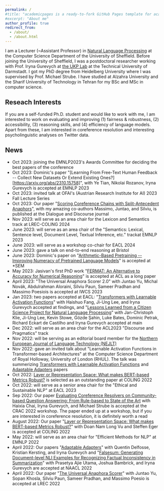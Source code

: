 ```yaml
---
permalink: /
#title: "academicpages is a ready-to-fork GitHub Pages template for academic personal websites"
#excerpt: "About me"
author_profile: true
redirect_from: 
  - /about/
  - /about.html
---
```


I am a Lecturer (~Assistant Professor) in [Natural Language Processing](https://www.sheffield.ac.uk/dcs/research/groups/natural-language-processing) at the Computer Science Department of the University of Sheffield.
Before joining the University of Sheffield, I was a postdoctoral researcher working with Prof. Iryna Gurevych at [the UKP Lab](https://www.informatik.tu-darmstadt.de/ukp/ukp_home/index.en.jsp) at the Technical University of Darmstadt. I got my PhD degree from Heidelberg University where I was supervised by Prof. Michael Strube. I have studied at Alzahra University and the Sharif University of Technology in Tehran for my BSc and MSc in computer science. 



Reseach Interests
------
If you are a self-funded Ph.D. student and would like to work with me, I am interested to work on evaluating and improving (1) fairness & robustness, (2) accessibility, (3) reasoning skills, and (4) efficiency of language models. 
Apart from these, I am interested in coreference resolution and interesting psycholinguistic analyses on Twitter data. 


News
------
- Oct 2023: joining the EMNLP2023's Awards Committee for deciding the best papers of the conference
- Oct 2023: Dominic's paper "[Learning From Free-Text Human Feedback -- Collect New Datasets Or Extend Existing Ones?][https://arxiv.org/abs/2310.15758]", with Ye Tian, Nikolai Rozanov, Iryna Gurevych is accepted at EMNLP 2023
- Oct 2023:  invited talk at OFAI's (Austrian Research Institute for AI) 2023 Fall Lecture Series
- Oct 2023:  Our paper "[Scoring Coreference Chains with Split-Antecedent Anaphors](https://journals.uic.edu/ojs/index.php/dad/article/view/12660)", with my amazing co-authors Massimo, Juntao, and Silviu, is published at the Dialogue and Discourse journal
- Nov 2023:  will serve as an area chair for the Lexicon and Semantics track at LREC-COLING 2024
- June 2023: will serve as an area chair of the "Semantics: Lexical, Sentence level, Document Level, Textual Inference, etc." trackat EMNLP 2023
- June 2023: will serve as a workshop co-chair for EACL 2024 
- June 2023: gave a talk on end-to-end reasoning at Bristol
- June 2023: Dominic's paper on "[Arithmetic-Based Pretraining -- Improving Numeracy of Pretrained Language Models](https://arxiv.org/abs/2205.06733)" is accepted at *SEM
- May 2023: Jasivan's first PhD work "[FERMAT: An Alternative to Accuracy for Numerical Reasoning](https://arxiv.org/abs/2305.17491)" is accepted at ACL as a long paper
- April 2023: "The Universal Anaphora Scorer 2.0" with Juntao Yu, Michal Novák, Abdulrahman Aloraini, Silviu Paun, Sameer Pradhan and Massimo Poesiois is accepted at IWCS 2023
- Jan 2023: two papers accepted at EACL: "[Transformers with Learnable Activation Functions](https://aclanthology.org/2023.findings-eacl.181/)" with Haishuo Fang, Ji-Ung Lee, and Iryna Gurevych accepted at findings, and "[Lessons Learned from a Citizen Science Project for Natural Language Processing](https://aclanthology.org/2023.eacl-main.261/)" with Jan-Christoph Klie, Ji-Ung Lee, Kevin Stowe, Gözde Şahin, Luke Bates, Dominic Petrak, Richard Eckart de Castilho and Iryna Gurevych accepted at main
- Dec 2022: will serve as an area chair for the ACL2023 "Discourse and Pragmatics" track
- Nov 2022: will be serving as an editorial board member for the [Northern European Journal of Language Technology (NEJLT)](https://www.nejlt.org)
- Nov 2022: gave an invited talk about "Learnable Activation Functions in Transformer-based Architectures" at the Computer Science Department of Royal Holloway, University of London (RHUL). The talk was summerizing [Transformers with Learnable Activation Functions](https://arxiv.org/abs/2208.14111) and [Adaptable Adapters](https://aclanthology.org/2022.naacl-main.274/) papers
- Oct 2022: [Layer or Representation Space: What makes BERT-based Metrics Robust?](https://aclanthology.org/2022.coling-1.300/) is selected as an outstanding paper at COLING 2022
- Oct  2022: will serve as a senior area chair for the "Ethical and Sustainable NLP" at EACL 2023
- Sep      2022: Our paper [Evaluating Coreference Resolvers on Community-based Question Answering: From Rule-based to State of the Art](https://aclanthology.org/2022.crac-1.7/) with Haixia Chai, Iryna Gurevych, and Michael Strube is accepted at the CRAC 2022 workshop. The paper ended up at a workshop, but if you are interested in coreference resolution, it is definitely worth a read
- August   2022: Our paper "[Layer or Representation Space: What makes BERT-based Metrics Robust?](https://aclanthology.org/2022.coling-1.300/)" with Doan Nam Long Vu and Steffen Eger is accepted at COLING 2022
- May      2022: will serve as an area chair for "Efficient Methods for NLP" at EMNLP 2022
- April    2022: Our papers "[Adaptable Adapters](https://aclanthology.org/2022.naacl-main.274/)" with Quentin Delfosse, Kristian Kersting, and Iryna Gurevych and "[Falsesum: Generating Document-level NLI Examples for Recognizing Factual Inconsistency in Summarization](https://aclanthology.org/2022.naacl-main.199/)" with Prasetya Ajie Utama, Joshua Bambrick, and Iryna Gurevych are accepted at NAACL 2022
- April    2022: Our paper "[The Universal Anaphora Scorer](https://aclanthology.org/2022.lrec-1.521/)" with Juntao Yu, Sopan Khosla, Silviu Paun, Sameer Pradhan, and Massimo Poesio is accepted at LREC 2022
